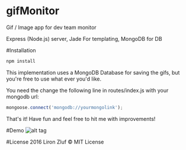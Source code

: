 # gifMonitor
Gif / Image app for dev team monitor

Express (Node.js) server, Jade For templating, MongoDB for DB

#Installation
```js
npm install
```

This implementation uses a MongoDB Database for saving the gifs, 
but you're free to use what ever you'd like.

You need the change the following line in routes/index.js with your mongodb url:

```js
mongoose.connect('mongodb://yourmongolink');
```

That's it! Have fun and feel free to hit me with improvements!

#Demo
![alt tag](https://s17.postimg.org/r3q0k9pxr/demo_Gif_Monitor.png)

#License
2016 Liron Zluf &copy; MIT License